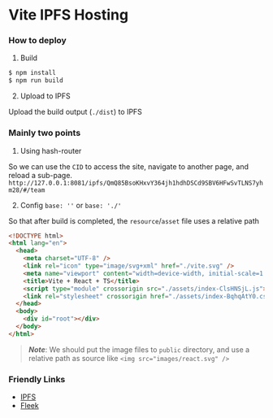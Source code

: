 # Vite IPFS Hosting

### How to deploy

1. Build

```bash
$ npm install
$ npm run build
```

2. Upload to IPFS

Upload the build output (`./dist`) to IPFS

### Mainly two points

1. Using hash-router

So we can use the `CID` to access the site, navigate to another page, and reload a sub-page.
`http://127.0.0.1:8081/ipfs/QmQ85BsoKHxvY364jh1hdhDSCd9SBV6HFwSvTLNS7yhm28/#/team`

2. Config `base: ''` or `base: './'`

So that after build is completed, the `resource`/`asset` file uses a relative path

```html
<!DOCTYPE html>
<html lang="en">
  <head>
    <meta charset="UTF-8" />
    <link rel="icon" type="image/svg+xml" href="./vite.svg" />
    <meta name="viewport" content="width=device-width, initial-scale=1.0" />
    <title>Vite + React + TS</title>
    <script type="module" crossorigin src="./assets/index-ClsHNSjL.js"></script>
    <link rel="stylesheet" crossorigin href="./assets/index-BqhqAtY0.css" />
  </head>
  <body>
    <div id="root"></div>
  </body>
</html>
```

> **_Note_**: We should put the image files to `public` directory, and use a relative path as source like `<img src="images/react.svg" />`

### Friendly Links

- [IPFS](https://ipfs.tech/)
- [Fleek](https://fleek.xyz/)
